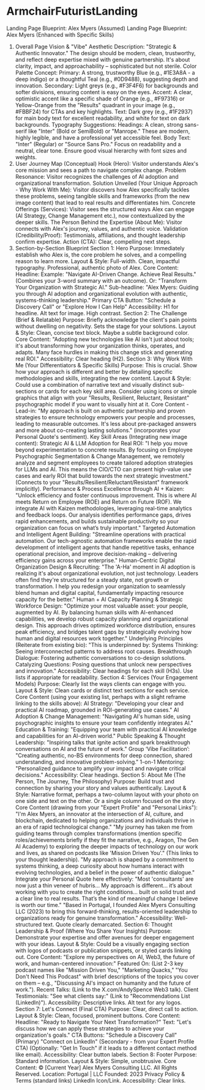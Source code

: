 # ArmchairFuturistLanding

Landing Page Blueprint: Alex Myers (Assumed)
Landing Page Blueprint: Alex Myers (Enhanced with Specific Skills)
1. Overall Page Vision & "Vibe"
Aesthetic Description: "Strategic & Authentic Innovator." The design should be modern, clean, trustworthy, and reflect deep expertise mixed with genuine partnership. It's about clarity, impact, and approachability – sophisticated but not sterile.
Color Palette Concept:
Primary: A strong, trustworthy Blue (e.g., #1E3A8A - a deep indigo) or a thoughtful Teal (e.g., #0D9488), suggesting depth and innovation.
Secondary: Light greys (e.g., #F3F4F6) for backgrounds and softer divisions, ensuring content is easy on the eyes.
Accent: A clear, optimistic accent like a specific shade of Orange (e.g., #F97316) or Yellow-Orange from the "Results" quadrant in your image (e.g., #FBBF24) for CTAs and key highlights.
Text: Dark grey (e.g., #1F2937) for main body text for excellent readability, and white for text on dark backgrounds.
Typography Suggestions:
Headings: A clean, strong sans-serif like "Inter" (Bold or SemiBold) or "Manrope." These are modern, highly legible, and have a professional yet accessible feel.
Body Text: "Inter" (Regular) or "Source Sans Pro." Focus on readability and a neutral, clear tone.
Ensure good visual hierarchy with font sizes and weights.
2. User Journey Map (Conceptual)
Hook (Hero): Visitor understands Alex's core mission and sees a path to navigate complex change.
Problem Resonance: Visitor recognizes the challenges of AI adoption and organizational transformation.
Solution Unveiled (Your Unique Approach - Why Work With Me): Visitor discovers how Alex specifically tackles these problems, seeing tangible skills and frameworks (from the new image content) that lead to real results and differentiates him.
Concrete Offerings (Services): Visitor sees the structured ways Alex can engage (AI Strategy, Change Management etc.), now contextualized by the deeper skills.
The Person Behind the Expertise (About Me): Visitor connects with Alex's journey, values, and authentic voice.
Validation (Credibility/Proof): Testimonials, affiliations, and thought leadership confirm expertise.
Action (CTA): Clear, compelling next steps.
3. Section-by-Section Blueprint
Section 1: Hero
Purpose: Immediately establish who Alex is, the core problem he solves, and a compelling reason to learn more.
Layout & Style: Full-width. Clean, impactful typography. Professional, authentic photo of Alex.
Core Content:
Headline: Example: "Navigate AI-Driven Change. Achieve Real Results." (Combines your 3-word summary with an outcome). Or: "Transform Your Organization with Strategic AI."
Sub-headline: "Alex Myers: Guiding you through AI adoption and organizational evolution with authentic, systems-thinking leadership."
Primary CTA Button: "Schedule a Discovery Call" or "Explore How I Can Help"
Accessibility: H1 for headline. Alt text for image. High contrast.
Section 2: The Challenge (Brief & Relatable)
Purpose: Briefly acknowledge the client's pain points without dwelling on negativity. Sets the stage for your solutions.
Layout & Style: Clean, concise text block. Maybe a subtle background color.
Core Content:
"Adopting new technologies like AI isn't just about tools; it's about transforming how your organization thinks, operates, and adapts. Many face hurdles in making this change stick and generating real ROI."
Accessibility: Clear heading (H2).
Section 3: Why Work With Me (Your Differentiators & Specific Skills)
Purpose: This is crucial. Show how your approach is different and better by detailing specific methodologies and skills, integrating the new content.
Layout & Style: Could use a combination of narrative text and visually distinct sub-sections or cards for each key skill area. Consider using icons or simple graphics that align with your "Results, Resilient, Reluctant, Resistant" psychographic model if you want to visually hint at it.
Core Content - Lead-in: "My approach is built on authentic partnership and proven strategies to ensure technology empowers your people and processes, leading to measurable outcomes. It's less about pre-packaged answers and more about co-creating lasting solutions." (incorporates your Personal Quote's sentiment).
Key Skill Areas (Integrating new image content):
Strategic AI & LLM Adoption for Real ROI:
"I help you move beyond experimentation to concrete results. By focusing on Employee Psychographic Segmentation & Change Management, we remotely analyze and segment employees to create tailored adoption strategies for LLMs and AI. This means the CIO/CTO can present high-value use cases and early ROI that build towards the next strategic investment." (Connects to your "Results/Resilient/Reluctant/Resistant" framework implicitly).
Performance & Process Excellence through AI + Kaizen:
"Unlock efficiency and foster continuous improvement. This is where AI meets Return on Employee (ROE) and Return on Future (ROF). We integrate AI with Kaizen methodologies, leveraging real-time analytics and feedback loops. Our analysis identifies performance gaps, drives rapid enhancements, and builds sustainable productivity so your organization can focus on what’s truly important."
Targeted Automation and Intelligent Agent Building:
"Streamline operations with practical automation. Our tech-agnostic automation frameworks enable the rapid development of intelligent agents that handle repetitive tasks, enhance operational precision, and improve decision-making – delivering efficiency gains across your enterprise."
Human-Centric Digital Organization Design & Recruiting:
"The 'A-Ha' moment in AI adoption is realizing it's about organizational evolution, not just technology. Leaders often find they're structured for a steady state, not growth or transformation. I help you redesign your organization to seamlessly blend human and digital capital, fundamentally impacting resource capacity for the better."
Human + AI Capacity Planning & Strategic Workforce Design:
"Optimize your most valuable asset: your people, augmented by AI. By balancing human skills with AI-enhanced capabilities, we develop robust capacity planning and organizational design. This approach drives optimized workforce distribution, ensures peak efficiency, and bridges talent gaps by strategically evolving how human and digital resources work together."
Underlying Principles (Reiterate from existing bio):
"This is underpinned by:
Systems Thinking: Seeing interconnected patterns to address root causes.
Breakthrough Dialogue: Fostering authentic conversations to co-design solutions.
Catalyzing Questions: Posing questions that unlock new perspectives and innovation."
Accessibility: Clear headings for each skill (H3s). Use lists if appropriate for readability.
Section 4: Services (Your Engagement Models)
Purpose: Clearly list the ways clients can engage with you.
Layout & Style: Clean cards or distinct text sections for each service.
Core Content (using your existing list, perhaps with a slight reframe linking to the skills above):
AI Strategy: "Developing your clear and practical AI roadmap, grounded in ROI-generating use cases."
AI Adoption & Change Management: "Navigating AI's human side, using psychographic insights to ensure your team confidently integrates AI."
Education & Training: "Equipping your team with practical AI knowledge and capabilities for an AI-driven world."
Public Speaking & Thought Leadership: "Inspiring talks that ignite action and spark breakthrough conversations on AI and the future of work."
Group ‘Vibe Facilitation’: "Creating authentic, no-BS environments for deep connection, shared understanding, and innovative problem-solving."
1-on-1 Mentoring: "Personalized guidance to amplify your impact and navigate critical decisions."
Accessibility: Clear headings.
Section 5: About Me (The Person, The Journey, The Philosophy)
Purpose: Build trust and connection by sharing your story and values authentically.
Layout & Style: Narrative format, perhaps a two-column layout with your photo on one side and text on the other. Or a single column focused on the story.
Core Content (drawing from your "Expert Profile" and "Personal Links"):
"I'm Alex Myers, an innovator at the intersection of AI, culture, and blockchain, dedicated to helping organizations and individuals thrive in an era of rapid technological change."
"My journey has taken me from guiding teams through complex transformations (mention specific roles/achievements briefly if they fit the narrative, e.g., Aragon, The Gen AI Academy) to exploring the deeper impacts of technology on our work and lives, as shared on podcasts like 'Mission Driven You'." (This links to your thought leadership).
"My approach is shaped by a commitment to systems thinking, a deep curiosity about how humans interact with evolving technologies, and a belief in the power of authentic dialogue."
Integrate your Personal Quote here effectively: "Most 'consultants' are now just a thin veneer of hubris... My approach is different... it’s about working with you to create the right conditions... built on solid trust and a clear line to real results. That’s the kind of meaningful change I believe is worth our time."
"Based in Portugal, I founded Alex Myers Consulting LLC (2023) to bring this forward-thinking, results-oriented leadership to organizations ready for genuine transformation."
Accessibility: Well-structured text. Quote clearly demarcated.
Section 6: Thought Leadership & Proof (Where You Share Your Insights)
Purpose: Demonstrate your expertise and offer avenues for deeper engagement with your ideas.
Layout & Style: Could be a visually engaging section with logos of podcasts or publication snippets, or styled cards linking out.
Core Content:
"Explore my perspectives on AI, Web3, the future of work, and human-centered innovation:"
Featured On: (List 2-3 key podcast names like "Mission Driven You," "Marketing Quacks," "You Don't Need This Podcast" with brief descriptions of the topics you cover on them – e.g., "Discussing AI's impact on humanity and the future of work.").
Recent Talks: (Link to the X.com/AndySpence Web3 talk).
Client Testimonials: "See what clients say:" (Link to "Recommendations List (LinkedIn)").
Accessibility: Descriptive links. Alt text for any logos.
Section 7: Let's Connect (Final CTA)
Purpose: Clear, direct call to action.
Layout & Style: Clean, focused, prominent buttons.
Core Content:
Headline: "Ready to Navigate Your Next Transformation?"
Text: "Let's discuss how we can apply these strategies to achieve your organization's goals."
CTA Buttons:
"Schedule a Discovery Call" (Primary)
"Connect on LinkedIn" (Secondary - from your Expert Profile CTA)
(Optionally: "Get In Touch" if it leads to a different contact method like email).
Accessibility: Clear button labels.
Section 8: Footer
Purpose: Standard information.
Layout & Style: Simple, unobtrusive.
Core Content:
© [Current Year] Alex Myers Consulting LLC. All Rights Reserved.
Location: Portugal | LLC Founded: 2023
Privacy Policy & Terms (standard links)
LinkedIn Icon/Link.
Accessibility: Clear links.
